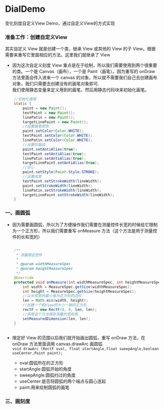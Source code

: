 # DialDemo
变化刻度自定义View Demo，通过自定义View的方式实现
### 准备工作：创建自定义View
其实自定义 View 就是创建一个类，继承 View 或其他的 View 的子 View。根据需要来重写它里面相应的方法。这里我们就继承了 View
* 因为这次自定义刻度 View 重点是在于绘制，所以我们需要使用到两个很重要的类。一个是 Canvas（画布），一个是 Paint（画笔）。因为重写的 onDraw 方法里面会传入进来一个 canvas 的对象，所以就不需要我们自己去创建画布对象，我们只需要去创建没有的画笔对象即可.
<br/>我们使用静态变量来定义用到的画笔，然后用静态代码块来初始化画笔。
```java
    //初始化画笔
    static {
        paint = new Paint();
        textPaint = new Paint();
        linePatin = new Paint();
        targetLinePaint = new Paint();
        //设置画笔颜色
        paint.setColor(Color.WHITE);
        textPaint.setColor(Color.WHITE);
        linePatin.setColor(Color.WHITE);
        //设置抗锯齿
        paint.setAntiAlias(true);
        textPaint.setAntiAlias(true);
        linePatin.setAntiAlias(true);
        targetLinePaint.setAntiAlias(true);
        //空心
        paint.setStyle(Paint.Style.STROKE);
        //设置线宽
        textPaint.setStrokeWidth(lineWidth);
        paint.setStrokeWidth(lineWidth);
        linePatin.setStrokeWidth(lineWidth);
        targetLinePaint.setStrokeWidth(lineWidth);
    }
```
### 一、画圆弧
* 因为需要画圆弧，所以为了方便操作我们需要在测量控件长宽的时候给它限制为一个正方形，所以我们需要重写 onMeasure 方法（这个方法是用于测量控件的长和宽的）
```java

    /**
     * 测量限定控件
     *
     * @param widthMeasureSpec
     * @param heightMeasureSpec
     */
    @Override
    protected void onMeasure(int widthMeasureSpec, int heightMeasureSpec) {
        int width = MeasureSpec.getSize(widthMeasureSpec);
        int height = MeasureSpec.getSize(heightMeasureSpec);
        //以长和宽的最小值为正方形的边长
        len = Math.min(width, height);
        //创建一个和View的大小一致的正方形
        rectF = new RectF(0, 0, len, len);
        //调用这个方法保存测量的宽和高
        setMeasuredDimension(len, len);
    }
    
```
* 限定好 View 的范围以后我们就开始画出圆弧，重写 onDraw 方法，在 onDraw 方法里面调用 canvas.drawArc 画圆弧
<br/>`
    void drawArc (RectF oval, float startAngle,float sweepAngle,boolean useCenter,Paint paint);
`
    
     * oval:圆弧所在的正方形
     * startAngle:圆弧开始的角度
     * sweepAngle:圆弧扫过的角度
     * useCenter:是否将圆弧的两个端点与圆心连起
     * paint:用来绘制圆弧的画笔
     
### 三、画刻度